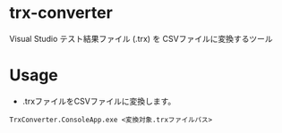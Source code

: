 # trx-converter
Visual Studio テスト結果ファイル (.trx) を CSVファイルに変換するツール

# Usage
- .trxファイルをCSVファイルに変換します。

```
TrxConverter.ConsoleApp.exe <変換対象.trxファイルパス>
```
